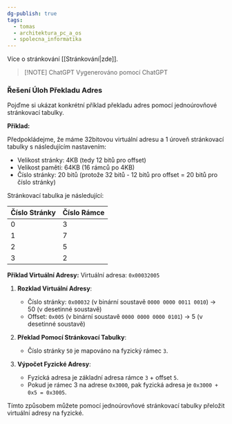```yaml
---
dg-publish: true
tags:
  - tomas
  - architektura_pc_a_os
  - spolecna_informatika
---
```

Více o stránkování [[Stránkování|zde]].

> [!NOTE] ChatGPT
> Vygenerováno pomocí ChatGPT
### **Řešení Úloh Překladu Adres**

Pojďme si ukázat konkrétní příklad překladu adres pomocí jednoúrovňové stránkovací tabulky.

**Příklad:**

Předpokládejme, že máme 32bitovou virtuální adresu a 1 úroveň stránkovací tabulky s následujícím nastavením:
- Velikost stránky: 4KB (tedy 12 bitů pro offset)
- Velikost paměti: 64KB (16 rámců po 4KB)
- Číslo stránky: 20 bitů (protože 32 bitů - 12 bitů pro offset = 20 bitů pro číslo stránky)

Stránkovací tabulka je následující:

| Číslo Stránky | Číslo Rámce |
|---------------|-------------|
| 0             | 3           |
| 1             | 7           |
| 2             | 5           |
| 3             | 2           |

**Příklad Virtuální Adresy:**
Virtuální adresa: `0x00032005`

1. **Rozklad Virtuální Adresy**:
   - Číslo stránky: `0x00032` (v binární soustavě `0000 0000 0011 0010`) -> 50 (v desetinné soustavě)
   - Offset: `0x005` (v binární soustavě `0000 0000 0000 0101`) -> 5 (v desetinné soustavě)

2. **Překlad Pomocí Stránkovací Tabulky**:
   - Číslo stránky `50` je mapováno na fyzický rámec `3`.

3. **Výpočet Fyzické Adresy**:
   - Fyzická adresa je základní adresa rámce `3` + offset `5`.
   - Pokud je rámec 3 na adrese `0x3000`, pak fyzická adresa je `0x3000 + 0x5 = 0x3005`.

Tímto způsobem můžete pomocí jednoúrovňové stránkovací tabulky přeložit virtuální adresy na fyzické.